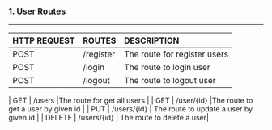 
### 1. User Routes
---
| HTTP REQUEST| ROUTES | DESCRIPTION |
| :---        | :----   |          :--- |
| POST        | /register       |The route for register users |
| POST        | /login          |The route to login user|
| POST        | /logout         |  The route to logout user |

| GET         | /users          |The route for get all users   |
| GET         | /user/{id}      |The route to get a user by given id |
| PUT         | /users/{id}     | The route to update a user by given id |
| DELETE      | /users/{id}     | The route to delete a user|